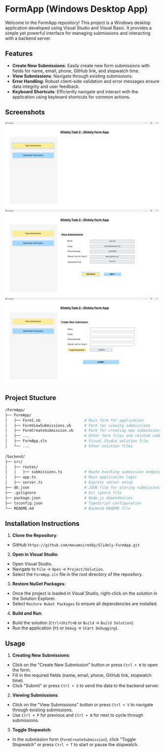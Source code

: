 # FormApp (Windows Desktop App)

Welcome to the FormApp repository! This project is a Windows desktop application developed using Visual Studio and Visual Basic. It provides a simple yet powerful interface for managing submissions and interacting with a backend server.

## Features

- **Create New Submissions**: Easily create new form submissions with fields for name, email, phone, GitHub link, and stopwatch time.
- **View Submissions**: Navigate through existing submissions.
- **Error Handling**: Robust client-side validation and error messages ensure data integrity and user feedback.
- **Keyboard Shortcuts**: Efficiently navigate and interact with the application using keyboard shortcuts for common actions.

## Screenshots

![Screenshot 1](screenshots/FormApp.png)
![Screenshot 2](screenshots/ViewSubmissions.png)
![Screenshot 3](screenshots/CreateSubmissions.png)

## Project Stucture
```bash
/FormApp/
├── FormApp/
│   ├── Form1.vb                    # Main form for application
│   ├── FormViewSubmissions.vb      # Form for viewing submissions
│   ├── FormCreateSubmission.vb     # Form for creating new submissions
│   ├── ...                         # Other form files and related code
│   ├── FormApp.sln                 # Visual Studio solution file
│   └── ...                         # Other solution files

/backend/
├── src/
│   ├── routes/
│   │   ├── submissions.ts          # Route handling submission endpoints
│   ├── app.ts                      # Main application logic
│   ├── server.ts                   # Express server setup
├── db.json                         # JSON file for storing submissions (mock database)
├── .gitignore                      # Git ignore file
├── package.json                    # Node.js dependencies
├── tsconfig.json                   # TypeScript configuration
└── README.md                       # Backend README file
```

## Installation Instructions

1. **Clone the Repository**:
- GitHub `https://github.com/mevamsireddy/Slidely-FormApp.git`

2. **Open in Visual Studio**:
- Open Visual Studio.
- Navigate to `File` -> `Open` -> `Project/Solution`.
- Select the `FormApp.sln` file in the root directory of the repository.

3. **Restore NuGet Packages**:
- Once the project is loaded in Visual Studio, right-click on the solution in the Solution Explorer.
- Select `Restore NuGet Packages` to ensure all dependencies are installed.

4. **Build and Run**:
- Build the solution (`Ctrl+Shift+B` or `Build` -> `Build Solution`).
- Run the application (`F5` or `Debug` -> `Start Debugging`).

## Usage

1. **Creating New Submissions**:
- Click on the "Create New Submission" button or press `Ctrl + N` to open the form.
- Fill in the required fields (name, email, phone, GitHub link, stopwatch time).
- Click "Submit" or press `Ctrl + S` to send the data to the backend server.

2. **Viewing Submissions**:
- Click on the "View Submissions" button or press `Ctrl + V` to navigate through existing submissions.
- Use `Ctrl + P` for previous and `Ctrl + N` for next to cycle through submissions.

3. **Toggle Stopwatch**:
- In the submission form (`FormCreateSubmission`), click "Toggle Stopwatch" or press `Ctrl + T` to start or pause the stopwatch.